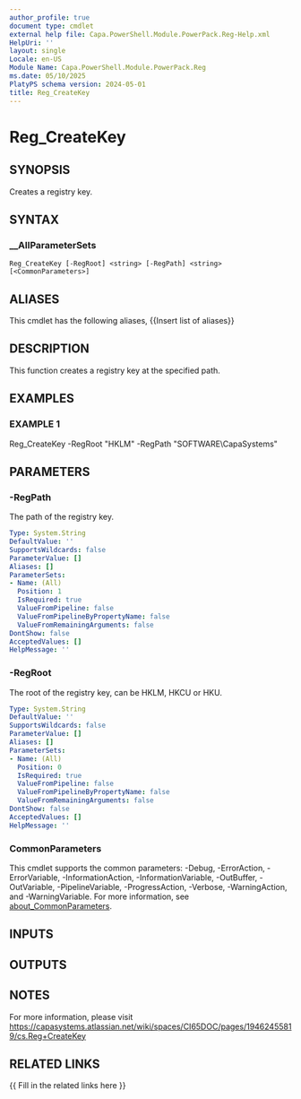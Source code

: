 ```yaml
---
author_profile: true
document type: cmdlet
external help file: Capa.PowerShell.Module.PowerPack.Reg-Help.xml
HelpUri: ''
layout: single
Locale: en-US
Module Name: Capa.PowerShell.Module.PowerPack.Reg
ms.date: 05/10/2025
PlatyPS schema version: 2024-05-01
title: Reg_CreateKey
---
```


# Reg_CreateKey

## SYNOPSIS

Creates a registry key.

## SYNTAX

### __AllParameterSets

```
Reg_CreateKey [-RegRoot] <string> [-RegPath] <string> [<CommonParameters>]
```

## ALIASES

This cmdlet has the following aliases,
  {{Insert list of aliases}}

## DESCRIPTION

This function creates a registry key at the specified path.

## EXAMPLES

### EXAMPLE 1

Reg_CreateKey -RegRoot "HKLM" -RegPath "SOFTWARE\CapaSystems"

## PARAMETERS

### -RegPath

The path of the registry key.

```yaml
Type: System.String
DefaultValue: ''
SupportsWildcards: false
ParameterValue: []
Aliases: []
ParameterSets:
- Name: (All)
  Position: 1
  IsRequired: true
  ValueFromPipeline: false
  ValueFromPipelineByPropertyName: false
  ValueFromRemainingArguments: false
DontShow: false
AcceptedValues: []
HelpMessage: ''
```

### -RegRoot

The root of the registry key, can be HKLM, HKCU or HKU.

```yaml
Type: System.String
DefaultValue: ''
SupportsWildcards: false
ParameterValue: []
Aliases: []
ParameterSets:
- Name: (All)
  Position: 0
  IsRequired: true
  ValueFromPipeline: false
  ValueFromPipelineByPropertyName: false
  ValueFromRemainingArguments: false
DontShow: false
AcceptedValues: []
HelpMessage: ''
```

### CommonParameters

This cmdlet supports the common parameters: -Debug, -ErrorAction, -ErrorVariable,
-InformationAction, -InformationVariable, -OutBuffer, -OutVariable, -PipelineVariable,
-ProgressAction, -Verbose, -WarningAction, and -WarningVariable. For more information, see
[about_CommonParameters](https://go.microsoft.com/fwlink/?LinkID=113216).

## INPUTS

## OUTPUTS

## NOTES

For more information, please visit https://capasystems.atlassian.net/wiki/spaces/CI65DOC/pages/19462455819/cs.Reg+CreateKey


## RELATED LINKS

{{ Fill in the related links here }}

